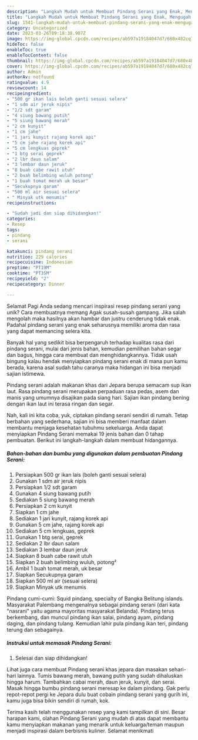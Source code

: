 ```yaml
---
description: "Langkah Mudah untuk Membuat Pindang Serani yang Enak, Mengugah Selera"
title: "Langkah Mudah untuk Membuat Pindang Serani yang Enak, Mengugah Selera"
slug: 1541-langkah-mudah-untuk-membuat-pindang-serani-yang-enak-mengugah-selera
category: Uncategorized
date: 2023-03-26T09:18:38.907Z
image: https://img-global.cpcdn.com/recipes/ab597a19184047d7/680x482cq70/pindang-serani-foto-resep-utama.jpg
hideToc: false
enableToc: true
enableTocContent: false
thumbnail: https://img-global.cpcdn.com/recipes/ab597a19184047d7/680x482cq70/pindang-serani-foto-resep-utama.jpg
cover: https://img-global.cpcdn.com/recipes/ab597a19184047d7/680x482cq70/pindang-serani-foto-resep-utama.jpg
author: Admin
authorAv: notfound
ratingvalue: 4.9
reviewcount: 14
recipeingredient:
- "500 gr ikan lais boleh ganti sesuai selera"
- "1 sdm air jeruk nipis"
- "1/2 sdt garam"
- "4 siung bawang putih"
- "5 siung bawang merah"
- "2 cm kunyit"
- "1 cm jahe"
- "1 jari kunyit rajang korek api"
- "5 cm jahe rajang korek api"
- "5 cm lengkuas geprek"
- "1 btg serai geprek"
- "2 lbr daun salam"
- "3 lembar daun jeruk"
- "8 buah cabe rawit utuh"
- "2 buah belimbing wuluh potong"
- "1 buah tomat merah uk besar"
- "Secukupnya garam"
- "500 ml air sesuai selera"
- " Minyak utk menumis"
recipeinstructions:

- "Sudah jadi dan siap dihidangkan!"
categories:
- Resep
tags:
- pindang
- serani

katakunci: pindang serani 
nutrition: 229 calories
recipecuisine: Indonesian
preptime: "PT19M"
cooktime: "PT35M"
recipeyield: "2"
recipecategory: Dinner

---
```



Selamat Pagi Anda sedang mencari inspirasi resep pindang serani yang unik? Cara membuatnya memang Agak susah-susah gampang. Jika salah mengolah maka hasilnya akan hambar dan justru cenderung tidak enak. Padahal pindang serani yang enak seharusnya memiliki aroma dan rasa yang dapat memancing selera kita.


Banyak hal yang sedikit bisa berpengaruh terhadap kualitas rasa dari pindang serani, mulai dari jenis bahan, kemudian pemilihan bahan segar dan bagus, hingga cara membuat dan menghidangkannya. Tidak usah bingung kalau hendak menyiapkan pindang serani enak di mana pun kamu berada, karena asal sudah tahu caranya maka hidangan ini bisa menjadi sajian istimewa.

Pindang serani adalah makanan khas dari Jepara berupa semacam sup ikan laut. Rasa pindang serani merupakan perpaduan rasa pedas, asem dan manis yang umumnya disajikan pada siang hari. Sajian ikan pindang bening dengan ikan laut ini terasa ringan dan segar.


Nah, kali ini kita coba, yuk, ciptakan pindang serani sendiri di rumah. Tetap berbahan yang sederhana, sajian ini bisa memberi manfaat dalam membantu menjaga kesehatan tubuhmu sekeluarga. Anda dapat menyiapkan Pindang Serani memakai 19 jenis bahan dan 0 tahap pembuatan. Berikut ini langkah-langkah dalam membuat hidangannya.

<!--inarticleads1-->

##### Bahan-bahan dan bumbu yang digunakan dalam pembuatan Pindang Serani:

1. Persiapkan 500 gr ikan lais (boleh ganti sesuai selera)
1. Gunakan 1 sdm air jeruk nipis
1. Persiapkan 1/2 sdt garam
1. Gunakan 4 siung bawang putih
1. Sediakan 5 siung bawang merah
1. Persiapkan 2 cm kunyit
1. Siapkan 1 cm jahe
1. Sediakan 1 jari kunyit, rajang korek api
1. Gunakan 5 cm jahe, rajang korek api
1. Sediakan 5 cm lengkuas, geprek
1. Gunakan 1 btg serai, geprek
1. Sediakan 2 lbr daun salam
1. Sediakan 3 lembar daun jeruk
1. Siapkan 8 buah cabe rawit utuh
1. Siapkan 2 buah belimbing wuluh, potong²
1. Ambil 1 buah tomat merah, uk besar
1. Siapkan Secukupnya garam
1. Siapkan 500 ml air (sesuai selera)
1. Siapkan  Minyak utk menumis


Pindang cumi-cumi: Squid pindang, specialty of Bangka Belitung islands. Masyarakat Palembang mengenalnya sebagai pindang serani (dari kata &#34;nasrani&#34; yaitu agama mayoritas masyarakat Belanda). Pindang terus berkembang, dan muncul pindang ikan salai, pindang ayam, pindang daging, dan pindang tulang. Kemudian lahir pula pindang ikan teri, pindang terung dan sebagainya. 

<!--inarticleads2-->

##### Instruksi untuk memasak Pindang Serani:


1. Selesai dan siap dihidangkan!

Lihat juga cara membuat Pindang serani khas jepara dan masakan sehari-hari lainnya. Tumis bawang merah, bawang putih yang sudah dihaluskan hingga harum. Tambahkan cabai merah, daun jeruk, kunyit, dan serai. Masak hingga bumbu pindang serani meresap ke dalam pindang. Gak perlu repot-repot pergi ke Jepara dulu buat cobain pindang serani yang gurih ini, kamu juga bisa bikin sendiri di rumah, kok. 

Terima kasih telah menggunakan resep yang kami tampilkan di sini. Besar harapan kami, olahan Pindang Serani yang mudah di atas dapat membantu kamu menyiapkan makanan yang menarik untuk keluarga/teman maupun menjadi inspirasi dalam berbisnis kuliner. Selamat menikmati
